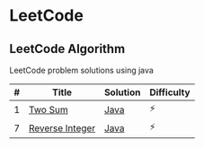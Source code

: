 # LeetCode

## LeetCode Algorithm

LeetCode problem solutions using java

| # | Title                                                             | Solution                                                | Difficulty |
|---|-------------------------------------------------------------------|---------------------------------------------------------|------------|
| 1 | [Two Sum](https://leetcode.com/problems/two-sum/)                 | [Java](./Algorithms/TwoSum/TwoSum.java)                 | :zap:      |
| 7 | [Reverse Integer](https://leetcode.com/problems/reverse-integer/) | [Java](./Algorithms/ReverseInteger/ReverseInteger.java) | :zap:      |